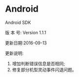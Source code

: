 # Android
Android SDK

版 本 号: Version 1.1.1

更新日期:2016-09-13

更新说明:

1. 增加判断错误信息是否相同;
2. 修复部分机型灵动事件闪退问题。



